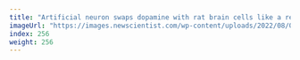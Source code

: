 ```yaml
---
title: "Artificial neuron swaps dopamine with rat brain cells like a real one"
imageUrl: "https://images.newscientist.com/wp-content/uploads/2022/08/08121245/SEI_117967799.jpg?width=600"
index: 256
weight: 256
---
```

